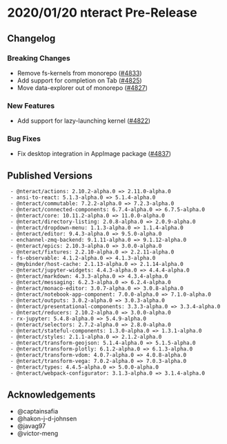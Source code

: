 # 2020/01/20 nteract Pre-Release

## Changelog

### Breaking Changes

- Remove fs-kernels from monorepo ([#4833](https://github.com/nteract/nteract/pull/4833))
- Add support for completion on Tab ([#4825](https://github.com/nteract/nteract/pull/4825))
- Move data-explorer out of monorepo ([#4827](https://github.com/nteract/nteract/pull/4827))

### New Features

- Add support for lazy-launching kernel ([#4822](https://github.com/nteract/nteract/pull/4822))

### Bug Fixes

- Fix desktop integration in AppImage package ([#4837](https://github.com/nteract/nteract/pull/4837))

## Published Versions

```
 - @nteract/actions: 2.10.2-alpha.0 => 2.11.0-alpha.0
 - ansi-to-react: 5.1.3-alpha.0 => 5.1.4-alpha.0
 - @nteract/commutable: 7.2.2-alpha.0 => 7.2.3-alpha.0
 - @nteract/connected-components: 6.7.4-alpha.0 => 6.7.5-alpha.0
 - @nteract/core: 10.11.2-alpha.0 => 11.0.0-alpha.0
 - @nteract/directory-listing: 2.0.8-alpha.0 => 2.0.9-alpha.0
 - @nteract/dropdown-menu: 1.1.3-alpha.0 => 1.1.4-alpha.0
 - @nteract/editor: 9.4.3-alpha.0 => 9.5.0-alpha.0
 - enchannel-zmq-backend: 9.1.11-alpha.0 => 9.1.12-alpha.0
 - @nteract/epics: 2.10.3-alpha.0 => 3.0.0-alpha.0
 - @nteract/fixtures: 2.2.10-alpha.0 => 2.2.11-alpha.0
 - fs-observable: 4.1.2-alpha.0 => 4.1.3-alpha.0
 - @mybinder/host-cache: 2.1.13-alpha.0 => 2.1.14-alpha.0
 - @nteract/jupyter-widgets: 4.4.3-alpha.0 => 4.4.4-alpha.0
 - @nteract/markdown: 4.3.3-alpha.0 => 4.3.4-alpha.0
 - @nteract/messaging: 6.2.3-alpha.0 => 6.2.4-alpha.0
 - @nteract/monaco-editor: 3.0.7-alpha.0 => 3.0.8-alpha.0
 - @nteract/notebook-app-component: 7.0.0-alpha.0 => 7.1.0-alpha.0
 - @nteract/outputs: 3.0.2-alpha.0 => 3.0.3-alpha.0
 - @nteract/presentational-components: 3.3.3-alpha.0 => 3.3.4-alpha.0
 - @nteract/reducers: 2.10.2-alpha.0 => 3.0.0-alpha.0
 - rx-jupyter: 5.4.8-alpha.0 => 5.4.9-alpha.0
 - @nteract/selectors: 2.7.2-alpha.0 => 2.8.0-alpha.0
 - @nteract/stateful-components: 1.3.0-alpha.0 => 1.3.1-alpha.0
 - @nteract/styles: 2.1.1-alpha.0 => 2.1.2-alpha.0
 - @nteract/transform-geojson: 5.1.4-alpha.0 => 5.1.5-alpha.0
 - @nteract/transform-plotly: 6.1.2-alpha.0 => 6.1.3-alpha.0
 - @nteract/transform-vdom: 4.0.7-alpha.0 => 4.0.8-alpha.0
 - @nteract/transform-vega: 7.0.2-alpha.0 => 7.0.3-alpha.0
 - @nteract/types: 4.4.5-alpha.0 => 5.0.0-alpha.0
 - @nteract/webpack-configurator: 3.1.3-alpha.0 => 3.1.4-alpha.0
 ```

## Acknowledgements

- @captainsafia
- @hakon-j-d-johnsen
- @javag97
- @victor-meng
